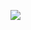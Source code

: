 [![](https://github-readme-stats.vercel.app/api?username=atao&show_icons=true&theme=dracula)](https://github.com/atao)
